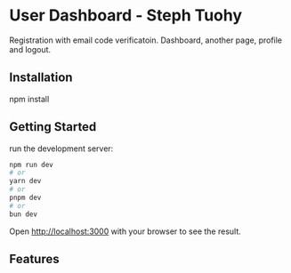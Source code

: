 # User Dashboard - Steph Tuohy

Registration with email code verificatoin.
Dashboard, another page, profile and logout.

## Installation
npm install

## Getting Started
run the development server:
```bash
npm run dev
# or
yarn dev
# or
pnpm dev
# or
bun dev
```

Open [http://localhost:3000](http://localhost:3000) with your browser to see the result.


## Features


